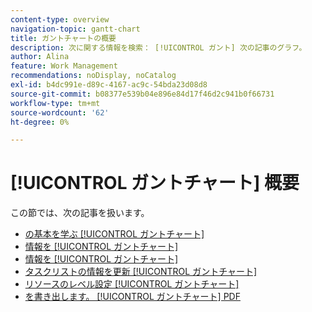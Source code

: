 ```yaml
---
content-type: overview
navigation-topic: gantt-chart
title: ガントチャートの概要
description: 次に関する情報を検索： [!UICONTROL ガント] 次の記事のグラフ。
author: Alina
feature: Work Management
recommendations: noDisplay, noCatalog
exl-id: b4dc991e-d89c-4167-ac9c-54bda23d08d8
source-git-commit: b08377e539b04e896e84d17f46d2c941b0f66731
workflow-type: tm+mt
source-wordcount: '62'
ht-degree: 0%

---
```


# [!UICONTROL ガントチャート] 概要

この節では、次の記事を扱います。

* [の基本を学ぶ [!UICONTROL ガントチャート]](../../../manage-work/gantt-chart/use-the-gantt-chart/get-started-with-gantt.md)
* [情報を [!UICONTROL ガントチャート]](../../../manage-work/gantt-chart/use-the-gantt-chart/configure-info-on-gantt-chart.md)
* [情報を [!UICONTROL ガントチャート]](../../../manage-work/gantt-chart/use-the-gantt-chart/view-info-in-gantt.md)
* [タスクリストの情報を更新 [!UICONTROL ガントチャート]](../../../manage-work/gantt-chart/use-the-gantt-chart/update-info-task-list-gantt.md)
* [リソースのレベル設定 [!UICONTROL ガントチャート]](../../../manage-work/gantt-chart/use-the-gantt-chart/level-resources-in-gantt.md)
* [を書き出します。 [!UICONTROL ガントチャート] PDF](../../../manage-work/gantt-chart/use-the-gantt-chart/export-gantt-chart-to-pdf.md)
